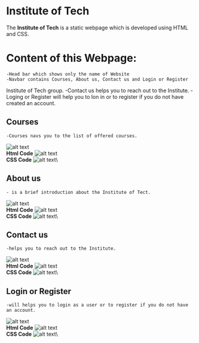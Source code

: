 
# Institute of Tech
The **Institute of Tech** is a static webpage which is developed using HTML and CSS. 

# Content of this Webpage:

    -Head bar which shows only the name of Website
    -Navbar contains Courses, About us, Contact us and Login or Register
Institute of Tech group.
    -Contact us helps you to reach out to the Institute.
    -Loging or Register will help you to lon in or to register if you do not have created an account.


## Courses
    -Courses navs you to the list of offered courses.
  ![alt text](screenshot/homepage.png)\
  **Html Code**
  ![alt text](screenshot/homecode.png)\
  **CSS Code**
![alt text](screenshot/homecsscode.png)\


## About us 
    - is a brief introduction about the Institute of Tect.
  ![alt text](screenshot/aboutpage.png)\
  **Html Code**
  ![alt text](screenshot/aboutuscode.png)\
  **CSS Code**
![alt text](<screenshot/Screenshot from 2024-05-28 13-58-28.png>)\

## Contact us 
    -helps you to reach out to the Institute.
![alt text](screenshot/contactpage.png)\
**Html Code**
![alt text](screenshot/contactcode.png)\
**CSS Code**
![alt text](screenshot/contactcsscode.png)\

## Login or Register
    -will helps you to login as a user or to register if you do not have an account.
![alt text](screenshot/loinpage.png)\
**Html Code**
![alt text](screenshot/logcode.png)\
**CSS Code**
![alt text](<screenshot/Screenshot from 2024-05-28 13-59-19.png>)\





